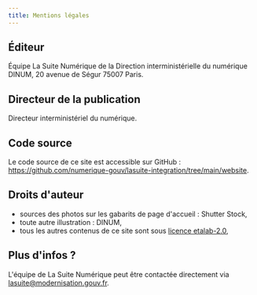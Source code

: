```yaml
---
title: Mentions légales
---
```


## Éditeur

Équipe La Suite Numérique de la Direction interministérielle du numérique DINUM, 20 avenue de Ségur 75007 Paris.

## Directeur de la publication

Directeur interministériel du numérique.

## Code source

Le code source de ce site est accessible sur GitHub : https://github.com/numerique-gouv/lasuite-integration/tree/main/website.

## Droits d'auteur

- sources des photos sur les gabarits de page d'accueil : Shutter Stock,
- toute autre illustration : DINUM,
- tous les autres contenus de ce site sont sous [licence etalab-2.0](https://github.com/etalab/licence-ouverte/blob/master/LO.md),

## Plus d'infos ?

L'équipe de La Suite Numérique peut être contactée directement via lasuite@modernisation.gouv.fr.
